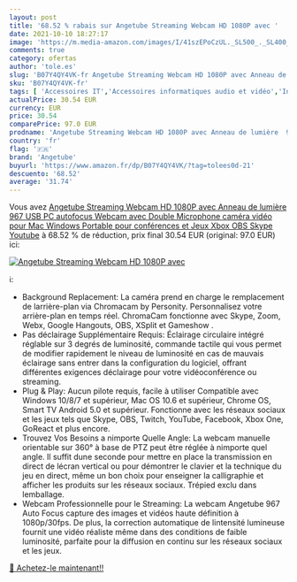 ```yaml
---
layout: post
title: '68.52 % rabais sur Angetube Streaming Webcam HD 1080P avec '
date: 2021-10-10 18:27:17
image: 'https://m.media-amazon.com/images/I/41szEPoCzUL._SL500_._SL400_.jpg'
comments: true
category: ofertas
author: 'tole.es'
slug: 'B07Y4QY4VK-fr Angetube Streaming Webcam HD 1080P avec Anneau de lumière...'
sku: 'B07Y4QY4VK-fr'
tags: [ 'Accessoires IT','Accessoires informatiques audio et vidéo','Informatique','Webcams et equipement VoIP','angetube', ]
actualPrice: 30.54 EUR
currency: EUR
price: 30.54
comparePrice: 97.0 EUR
prodname: 'Angetube Streaming Webcam HD 1080P avec Anneau de lumière  967 USB PC autofocus Webcam avec Double Microphone  caméra vidéo pour Mac Windows Portable pour conférences et Jeux Xbox OBS Skype Youtube'
country: 'fr'
flag: '🇫🇷'
brand: 'Angetube'
buyurl: 'https://www.amazon.fr/dp/B07Y4QY4VK/?tag=tolees0d-21'
descuento: '68.52'
average: '31.74'
---
```


Vous avez [Angetube Streaming Webcam HD 1080P avec Anneau de lumière  967 USB PC autofocus Webcam avec Double Microphone  caméra vidéo pour Mac Windows Portable pour conférences et Jeux Xbox OBS Skype Youtube](https://www.amazon.fr/dp/B07Y4QY4VK/?tag=tolees0d-21)  à  68.52 % de réduction, prix final  30.54 EUR (original: 97.0 EUR) ici:

[![Angetube Streaming Webcam HD 1080P avec ](https://m.media-amazon.com/images/I/41szEPoCzUL._SL500_._SL400_.jpg)](https://www.amazon.fr/dp/B07Y4QY4VK/?tag=tolees0d-21)

ℹ️:

- Background Replacement: La caméra prend en charge le remplacement de larrière-plan via Chromacam by Personity. Personnalisez votre arrière-plan en temps réel. ChromaCam fonctionne avec Skype, Zoom, Webx, Google Hangouts, OBS, XSplit et Gameshow .
- Pas déclairage Supplémentaire Requis: Éclairage circulaire intégré réglable sur 3 degrés de luminosité, commande tactile qui vous permet de modifier rapidement le niveau de luminosité en cas de mauvais éclairage sans entrer dans la configuration du logiciel, offrant différentes exigences déclairage pour votre vidéoconférence ou streaming.
- Plug & Play: Aucun pilote requis, facile à utiliser Compatible avec Windows 10/8/7 et supérieur, Mac OS 10.6 et supérieur, Chrome OS, Smart TV Android 5.0 et supérieur. Fonctionne avec les réseaux sociaux et les jeux tels que Skype, OBS, Twitch, YouTube, Facebook, Xbox One, GoReact et plus encore.
- Trouvez Vos Besoins a nimporte Quelle Angle: La webcam manuelle orientable sur 360° à base de PTZ peut être réglée à nimporte quel angle. Il suffit dune seconde pour mettre en place la transmission en direct de lécran vertical ou pour démontrer le clavier et la technique du jeu en direct, même un bon choix pour enseigner la calligraphie et afficher les produits sur les réseaux sociaux. Trépied exclu dans lemballage.
- Webcam Professionnelle pour le Streaming: La webcam Angetube 967 Auto Focus capture des images et vidéos haute définition à 1080p/30fps. De plus, la correction automatique de lintensité lumineuse fournit une vidéo réaliste même dans des conditions de faible luminosité, parfaite pour la diffusion en continu sur les réseaux sociaux et les jeux.

[🛒 Achetez-le maintenant!!](https://www.amazon.fr/dp/B07Y4QY4VK/?tag=tolees0d-21)

